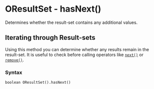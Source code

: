 
# OResultSet - hasNext()

Determines whether the result-set contains any additional values.

## Iterating through Result-sets

Using this method you can determine whether any results remain in the result-set.  It is useful to check before calling operators like [`next()`](next.md) or [`remove()`](remove.md).

### Syntax

```
boolean OResultSet().hasNext()
```
